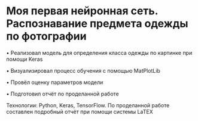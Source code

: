 # Моя первая нейронная сеть. Распознавание предмета одежды по фотографии

 • Реализовал модель для определения класса одежды по картинке при помощи Keras

 • Визуализировал процесс обучения с помощью MatPlotLib
 
 • Провёл оценку параметров модели
 
 • Подготовил отчёт по проделанной работе
  
Технологии: Python, Keras, TensorFlow.
По проделанной работе составлен подробный отчёт при помощи системы LaTEX
